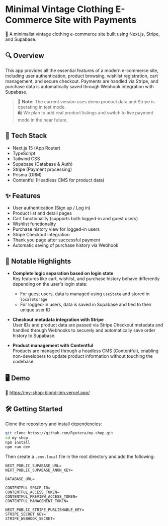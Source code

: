 # Minimal Vintage Clothing E-Commerce Site with Payments

🛒 A minimalist vintage clothing e-commerce site built using Next.js, Stripe, and Supabase.

## 🔍 Overview

This app provides all the essential features of a modern e-commerce site, including user authentication, product browsing, wishlist registration, cart management, and secure checkout. Payments are handled via Stripe, and purchase data is automatically saved through Webhook integration with Supabase.

> 📌 **Note:** The current version uses demo product data and Stripe is operating in test mode.  
> 🛍️ We plan to add real product listings and switch to live payment mode in the near future.

## 🚀 Tech Stack

- Next.js 15 (App Router)
- TypeScript
- Tailwind CSS
- Supabase (Database & Auth)
- Stripe (Payment processing)
- Prisma (ORM)
- Contentful (Headless CMS for product data)

## ✨ Features

- User authentication (Sign up / Log in)
- Product list and detail pages
- Cart functionality (supports both logged-in and guest users)
- Wishlist functionality
- Purchase history view for logged-in users
- Stripe Checkout integration
- Thank you page after successful payment
- Automatic saving of purchase history via Webhook

## 🧠 Notable Highlights

- **Complete logic separation based on login state**  
  Key features like cart, wishlist, and purchase history behave differently depending on the user's login state:
  - For guest users, data is managed using `useState` and stored in `localStorage`
  - For logged-in users, data is saved in Supabase and tied to their unique user ID

- **Checkout metadata integration with Stripe**  
  User IDs and product data are passed via Stripe Checkout metadata and handled through Webhooks to securely and automatically save order history to Supabase.

- **Product management with Contentful**  
  Products are managed through a headless CMS (Contentful), enabling non-developers to update product information without touching the codebase.

## 🖥️ Demo

🚀 https://my-shop-blond-ten.vercel.app/

## 🛠️ Getting Started

Clone the repository and install dependencies:

```bash
git clone https://github.com/Ryutera/my-shop.git
cd my-shop
npm install
npm run dev
```

Then create a `.env.local` file in the root directory and add the following:

```env
NEXT_PUBLIC_SUPABASE_URL=
NEXT_PUBLIC_SUPABASE_ANON_KEY=

DATABASE_URL=

CONTENTFUL_SPACE_ID=
CONTENTFUL_ACCESS_TOKEN=
CONTENTFUL_PREVIEW_ACCESS_TOKEN=
CONTENTFUL_MANAGEMENT_TOKEN=

NEXT_PUBLIC_STRIPE_PUBLISHABLE_KEY=
STRIPE_SECRET_KEY=
STRIPE_WEBHOOK_SECRET=
```
